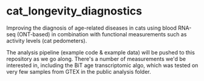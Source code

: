 # cat_longevity_diagnostics
Improving the diagnosis of age-related diseases in cats using blood RNA-seq (ONT-based) in combination with functional measurements such as activity levels (cat pedometers).

The analysis pipeline (example code & example data) will be pushed to this repository as we go along. There's a number of measurements we'd be interested in, including the BiT age transcriptomic algo, which was tested on very few samples from GTEX in the public analysis folder.


